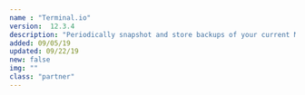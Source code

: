 ```yaml
---
name : "Terminal.io"
version:  12.3.4
description: "Periodically snapshot and store backups of your current MongoDB instance"
added: 09/05/19
updated: 09/22/19
new: false
img: ""
class: "partner"
---
```

